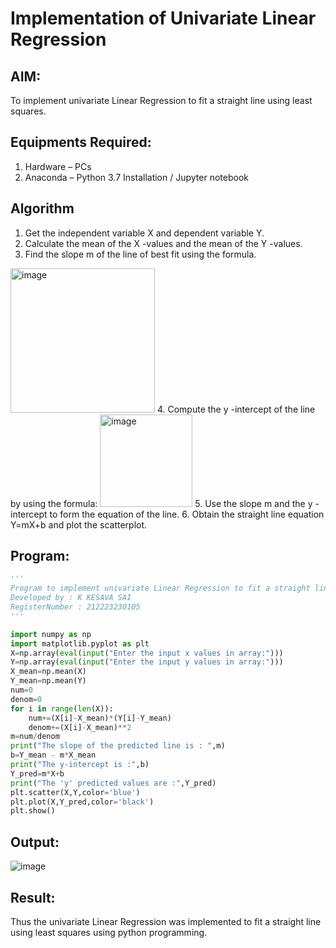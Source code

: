 # Implementation of Univariate Linear Regression
## AIM:
To implement univariate Linear Regression to fit a straight line using least squares.

## Equipments Required:
1. Hardware – PCs
2. Anaconda – Python 3.7 Installation / Jupyter notebook

## Algorithm
1. Get the independent variable X and dependent variable Y.
2. Calculate the mean of the X -values and the mean of the Y -values.
3. Find the slope m of the line of best fit using the formula. 
<img width="231" alt="image" src="https://user-images.githubusercontent.com/93026020/192078527-b3b5ee3e-992f-46c4-865b-3b7ce4ac54ad.png">
4. Compute the y -intercept of the line by using the formula:
<img width="148" alt="image" src="https://user-images.githubusercontent.com/93026020/192078545-79d70b90-7e9d-4b85-9f8b-9d7548a4c5a4.png">
5. Use the slope m and the y -intercept to form the equation of the line.
6. Obtain the straight line equation Y=mX+b and plot the scatterplot.

## Program:
```python
'''
Program to implement univariate Linear Regression to fit a straight line using least squares.
Developed by : K KESAVA SAI
RegisterNumber : 212223230105
'''

import numpy as np
import matplotlib.pyplot as plt
X=np.array(eval(input("Enter the input x values in array:")))
Y=np.array(eval(input("Enter the input y values in array:")))
X_mean=np.mean(X)
Y_mean=np.mean(Y)
num=0
denom=0
for i in range(len(X)):
    num+=(X[i]-X_mean)*(Y[i]-Y_mean)
    denom+=(X[i]-X_mean)**2
m=num/denom
print("The slope of the predicted line is : ",m)
b=Y_mean - m*X_mean
print("The y-intercept is :",b)
Y_pred=m*X+b
print("The 'y' predicted values are :",Y_pred)
plt.scatter(X,Y,color='blue')
plt.plot(X,Y_pred,color='black') 
plt.show()
```

## Output:
![image](https://github.com/Kesavasai20/Find-the-best-fit-line-using-Least-Squares-Method/assets/138849303/fc803d25-f03d-4c87-8c48-36a3f880b742)



## Result:
Thus the univariate Linear Regression was implemented to fit a straight line using least squares using python programming.
